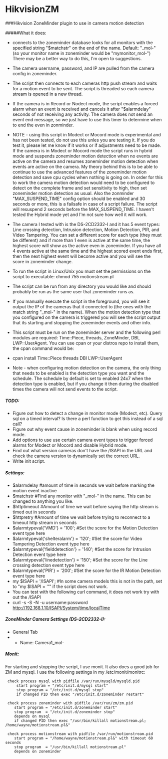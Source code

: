 # HikvisionZM
###Hikvision ZoneMinder plugin to use in camera motion detection

#####What it does:
 - connects to the zoneminder database looks for all monitors with the specified string "$matchstr" on the end of the name. Default: "_mol-" (so your monitor name in zoneminder would be "mymonitor_mol-") There may be a better way to do this, I'm open to suggestions. 
 - The camera username, password, and IP are pulled from the camera config in zoneminder.
 - The script then connects to each cameras http push stream and waits for a motion event to be sent. The script is threaded so each camera stream is opened in a new thread.
 - If the camera is in Record or Nodect mode, the script enables a forced alarm when an event is received and cancels it after "$alarmdelay" seconds of not receiving any activity. The camera does not send an event end message, so we just have to use this timer to determine when to end the even in zonminder. 
 - NOTE - using this script in Modect or Mocord mode is experimental and has not been tested, do not use this unles you are testing it. If you do test it, please let me know if it works or if adjustments need to be made. If the camera is in Modect or Mocord mode the script runs in hybrid mode and suspends zoneminder motion detection when no events are active on the camera and resumes zoneminder motion detection when events are active on the camera. My theory behind this is to be able to continue to use the advanced features of the zoneminder motion detection and save cpu cycles when nothing is going on. In order for this to work the camera motion detection would need to be configured to detect on the complete frame and set sensitivity to high, then set zoneminder motion detection as usual.  Also the zonminder "MAX_SUSPEND_TIME" config option should be enabled and 30 seconds or more, this is a failsafe in case of a script failure. The script will resuspend 2 seconds before the MAX_SUSPEND_TIME. I haven't tested the Hybrid mode yet and I'm not sure how well it will work.
 - The camera I tested with is the DS-2CD2332-I and it has 5 event types: Line crossing detection, Intrusion detection, Motion Detection, PIR, and Video Tampering. You can set a different score for each type (they must be different) and if more than 1 even is active at the same time, the highest score will show as the active even in zoneminder. If you have all 4 events active at the same time and the highest scored event ends first, then the next highest event will become active and you will see the score in zoneminder change.
 - To run the script in Linux/Unix you must set the permissions on the script to executable: chmod 755 motionstream.pl
 - The script can be run from any directory you would like and should probably be run as the same user that zoneminder runs as.
 - If you manually execute the script in the foreground, you will see it output the IP of the cameras that it connected to (the ones with the match string "_mol-" in the name). When the motion detection type that you configured on the camera is triggered you will see the script output that its starting and stopping the zoneminder events and other info.       
 - This script must be run on the zoneminder server and the following perl modules are required: Time::Piece, threads, ZoneMinder, DBI, LWP::UserAgent. You can use cpan or your distros repo to install them, the cpan command would be: 
 - cpan install Time::Piece threads DBI LWP::UserAgent
   
 - Note - when configuring motion detection on the camera, the only thing that needs to be enabled is the detection type you want and the schedule. The schedule by default is set to enabled 24x7 when the detection type is enabled, but if you change it then during the disabled times the camera will not send events to the script. 


##### TODO: 
 -  Figure out how to detect a change in monitor mode (Modect, etc). Query sql on a timed interval? Is there a perl function to get this instead of a sql call?
 -  Figure out why event cause in zoneminder is blank when using record mode.
 -  Add options to use use certain camera event types to trigger forced alarms for Modect or Mocord and disable Hybrid mode.
 -  Find out what version cameras don't have the /ISAPI in the URL and check the camera version to dynamically set the correct URL.
 -  Write init script.


##### Settings:
 -  $alarmdelay #amount of time in seconds we wait before marking the motion event inactive
 -  $matchstr #Find any monitor with "_mol-" in the name. This can be changed to anything you like.
 -  $httptimeout #Amount of time we wait before saying the http stream is timed out in seconds
 -  $httpretry #Amount of time we wait before trying to reconnect to a timeout http stream in seconds
 -  $alarmtypeval{'VMD'} = '100'; #Set the score for the Motion Detection event type here
 -  $alarmtypeval{'shelteralarm'} = '120';   #Set the score for Video Tampering Detection event type here
 -  $alarmtypeval{'fielddetection'} = '140'; #Set the score for Intrusion Detection event type here
 -  $alarmtypeval{'linedetection'} = '150';  #Set the score for the Line crossing detection event type here
 -  $alarmtypeval{'PIR'} = '200';  #Set the score for the IR Motion Detection event type here
 -  my $ISAPI = '/ISAPI'; #In some camera models this is not in the path, set to "my $ISAPI = ''" if the script does not work.
 -  You can test with the following curl command, it does not work try with out the /ISAPI
 -  curl -s -S -N -u username:password http://192.168.1.10/ISAPI/System/time/localTime


##### ZoneMinder Camera Settings (DS-2CD2332-I):
- General Tab
- - Name: Camera1_mol-


##### Monit:
For starting and stopping the script, I use monit. It also does a good job for ZM and mysql.
I use the following settings in my /etc/monit/monitrc:

```
 check process mysql with pidfile /var/run/mysqld/mysqld.pid
     start program = "/etc/init.d/mysql start"
     stop program = "/etc/init.d/mysql stop"
     if changed PID then exec "/etc/init.d/zoneminder restart"

 check process zoneminder with pidfile /var/run/zm/zm.pid
    start program = "/etc/init.d/zoneminder start"
    stop program  = "/etc/init.d/zoneminder stop"
    depends on mysql
    if changed PID then exec "/usr/bin/killall motionstream.pl; /home/wayne/motionstream.pl&"

 check process motionstream with pidfile /var/run/motionstream.pid
    start program = "/home/wayne/motionstream.pl&" with timeout 60 seconds
    stop program  = "/usr/bin/killall motionstream.pl"
    depends on zoneminder
```
